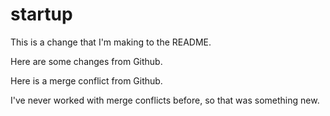 # startup

This is a change that I'm making to the README.

Here are some changes from Github.

Here is a merge conflict from Github.

I've never worked with merge conflicts before, so that was something new.
